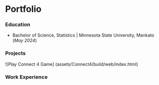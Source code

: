 # Portfolio

### Education
- Bachelor of Science, Statistics | Minnesota State University, Mankato (_May 2024_)
  
### Projects
![Play Connect 4 Game] (assets/Connect4/build/web/index.html)
  
### Work Experience
